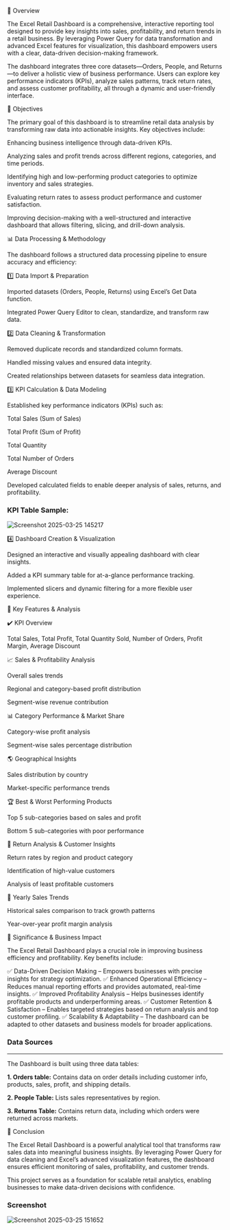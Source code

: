 
📌 Overview

The Excel Retail Dashboard is a comprehensive, interactive reporting tool designed to provide key insights into sales, profitability, and return trends in a retail business. By leveraging Power Query for data transformation and advanced Excel features for visualization, this dashboard empowers users with a clear, data-driven decision-making framework.

The dashboard integrates three core datasets—Orders, People, and Returns—to deliver a holistic view of business performance. Users can explore key performance indicators (KPIs), analyze sales patterns, track return rates, and assess customer profitability, all through a dynamic and user-friendly interface.

🎯 Objectives

The primary goal of this dashboard is to streamline retail data analysis by transforming raw data into actionable insights. Key objectives include:

Enhancing business intelligence through data-driven KPIs.

Analyzing sales and profit trends across different regions, categories, and time periods.

Identifying high and low-performing product categories to optimize inventory and sales strategies.

Evaluating return rates to assess product performance and customer satisfaction.

Improving decision-making with a well-structured and interactive dashboard that allows filtering, slicing, and drill-down analysis.

📊 Data Processing & Methodology

The dashboard follows a structured data processing pipeline to ensure accuracy and efficiency:

1️⃣ Data Import & Preparation

Imported datasets (Orders, People, Returns) using Excel’s Get Data function.

Integrated Power Query Editor to clean, standardize, and transform raw data.

2️⃣ Data Cleaning & Transformation

Removed duplicate records and standardized column formats.

Handled missing values and ensured data integrity.

Created relationships between datasets for seamless data integration.

3️⃣ KPI Calculation & Data Modeling

Established key performance indicators (KPIs) such as:

Total Sales (Sum of Sales)

Total Profit (Sum of Profit)

Total Quantity

Total Number of Orders

Average Discount

Developed calculated fields to enable deeper analysis of sales, returns, and profitability.

### KPI Table Sample:

![Screenshot 2025-03-25 145217](https://github.com/user-attachments/assets/466b02b5-cf62-4c07-a64c-6c039a33aba5)



4️⃣ Dashboard Creation & Visualization

Designed an interactive and visually appealing dashboard with clear insights.

Added a KPI summary table for at-a-glance performance tracking.

Implemented slicers and dynamic filtering for a more flexible user experience.

📌 Key Features & Analysis



✔️ KPI Overview

Total Sales, Total Profit, Total Quantity Sold, Number of Orders, Profit Margin, Average Discount

📈 Sales & Profitability Analysis

Overall sales trends

Regional and category-based profit distribution

Segment-wise revenue contribution

📊 Category Performance & Market Share

Category-wise profit analysis

Segment-wise sales percentage distribution

🌎 Geographical Insights

Sales distribution by country

Market-specific performance trends

🏆 Best & Worst Performing Products

Top 5 sub-categories based on sales and profit

Bottom 5 sub-categories with poor performance

🔄 Return Analysis & Customer Insights

Return rates by region and product category

Identification of high-value customers

Analysis of least profitable customers

📅 Yearly Sales Trends

Historical sales comparison to track growth patterns

Year-over-year profit margin analysis

🚀 Significance & Business Impact

The Excel Retail Dashboard plays a crucial role in improving business efficiency and profitability. Key benefits include:

✅ Data-Driven Decision Making – Empowers businesses with precise insights for strategy optimization.
✅ Enhanced Operational Efficiency – Reduces manual reporting efforts and provides automated, real-time insights.
✅ Improved Profitability Analysis – Helps businesses identify profitable products and underperforming areas.
✅ Customer Retention & Satisfaction – Enables targeted strategies based on return analysis and top customer profiling.
✅ Scalability & Adaptability – The dashboard can be adapted to other datasets and business models for broader applications.

### Data Sources

____________________________________________________________________________________________________________________________

The Dashboard is built using three data tables:


**1. Orders table:** Contains data on order details including customer info, products, sales, profit, and shipping details.

**2. People Table:** Lists sales representatives by region.

**3. Returns Table:** Contains return data, including which orders were returned across markets.

🏁 Conclusion

The Excel Retail Dashboard is a powerful analytical tool that transforms raw sales data into meaningful business insights. By leveraging Power Query for data cleaning and Excel’s advanced visualization features, the dashboard ensures efficient monitoring of sales, profitability, and customer trends.

This project serves as a foundation for scalable retail analytics, enabling businesses to make data-driven decisions with confidence.

### Screenshot


![Screenshot 2025-03-25 151652](https://github.com/user-attachments/assets/81eaa5a7-b7ce-437b-85c5-b067aef92a91)
